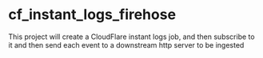 # cf_instant_logs_firehose
This project will create a CloudFlare instant logs job, and then subscribe to it and then send each event to a downstream http server to be ingested
